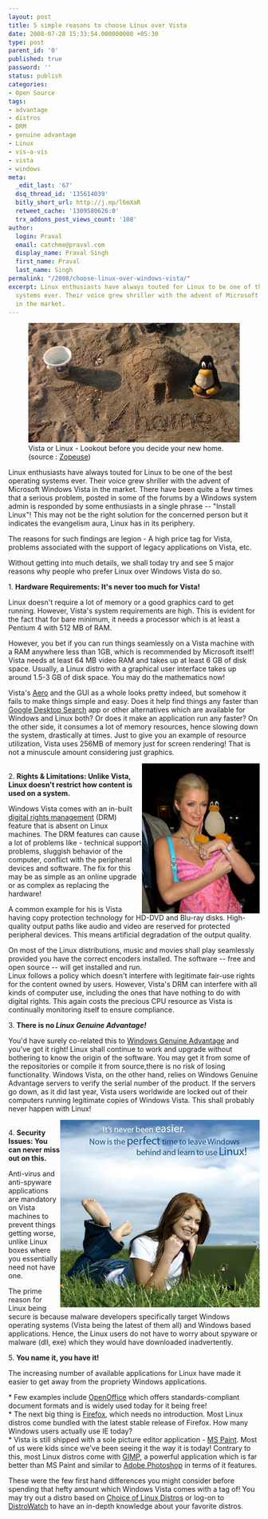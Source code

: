 ```yaml
---
layout: post
title: 5 simple reasons to choose Linux over Vista
date: 2008-07-28 15:33:54.000000000 +05:30
type: post
parent_id: '0'
published: true
password: ''
status: publish
categories:
- Open Source
tags:
- advantage
- distros
- DRM
- genuine advantage
- Linux
- vis-a-vis
- vista
- windows
meta:
  _edit_last: '67'
  dsq_thread_id: '135614039'
  bitly_short_url: http://j.mp/l6mXaR
  retweet_cache: '1309580626:0'
  trx_addons_post_views_count: '108'
author:
  login: Praval
  email: catchme@praval.com
  display_name: Praval Singh
  first_name: Praval
  last_name: Singh
permalink: "/2008/choose-linux-over-windows-vista/"
excerpt: Linux enthusiasts have always touted for Linux to be one of the best operating
  systems ever. Their voice grew shriller with the advent of Microsoft Windows Vista
  in the market.
---
```

<figure><img src="/static/2008/07/linux-vista.jpg" alt="Vista / Linux: Lookout before you decide your new home." /><br />
<figcaption>Vista or Linux - Lookout before you decide your new home. (source : <a href="http://www.flickr.com/photos/zopeuse/65242980/">Zopeuse</a>)</figcaption>
</figure>
<p>Linux enthusiasts have always touted for Linux to be one of the best operating systems ever. Their voice grew shriller with the advent of Microsoft Windows Vista in the market. There have been quite a few times that a serious problem, posted in some of the forums by a Windows system admin is responded by some enthusiasts in a single phrase -- "Install Linux"! This may not be the right solution for the concerned person but it indicates the evangelism aura, Linux has in its periphery.</p>
<p>The reasons for such findings are legion - A high price tag for Vista, problems associated with the support of legacy applications on Vista, etc.</p>
<p>Without getting into much details, we shall today try and see 5 major reasons why people who prefer Linux over Windows Vista do so.</p>
<p>1. <strong>Hardware Requirements: It's never too much for Vista!</strong></p>
<p>Linux doesn't require a lot of memory or a good graphics card to get running. However, Vista's system requirements are high. This is evident for the fact that for bare minimum, it needs a processor which is at least a Pentium 4 with 512 MB of RAM.</p>
<p>However, you bet if you can run things seamlessly on a Vista machine with a RAM anywhere less than 1GB, which is recommended by Microsoft itself! Vista needs at least 64 MB video RAM and takes up at least 6 GB of disk space. Usually, a Linux distro with a graphical user interface takes up around 1.5-3 GB of disk space. You may do the mathematics now!</p>
<p>Vista's <a href="http://www.microsoft.com/windows/products/windowsvista/features/experiences/aero.mspx">Aero</a> and the GUI as a whole looks pretty indeed, but somehow it fails to make things simple and easy. Does it help find things any faster than <a href="http://desktop.google.com/">Google Desktop Search</a> app or other alternatives which are available for Windows and Linux both? Or does it make an application run any faster? On the other side, it consumes a lot of memory resources, hence slowing down the system, drastically at times. Just to give you an example of resource utilization, Vista uses 256MB of memory just for screen rendering! That is not a minuscule amount considering just graphics.</p>
<p><img src="/static/2008/07/paris-hilton-tux.jpg" alt="Even Paris Hilton loves the Tux" style="float: right;" /><br />
2. <strong>Rights & Limitations: Unlike Vista, Linux doesn't restrict how content is used on a system.</strong></p>
<p>Windows Vista comes with an in-built <a href="http://en.wikipedia.org/wiki/Digital_rights_management">digital rights management</a> (DRM) feature that is absent on Linux machines. The DRM features can cause a lot of problems like - technical support problems, sluggish behavior of the computer, conflict with the peripheral devices and software. The fix for this may be as simple as an online upgrade or as complex as replacing the hardware!</p>
<p>A common example for his is Vista having copy protection technology for HD-DVD and Blu-ray disks. High-quality output paths like audio and video are reserved for protected peripheral devices. This means artificial degradation of the output quality.</p>
<p>On most of the Linux distributions, music and movies shall play seamlessly provided you have the correct encoders installed. The software -- free and open source -- will get installed and run.<br />
Linux follows a policy which doesn't interfere with legitimate fair-use rights for the content owned by users. However, Vista's DRM can interfere with all kinds of computer use, including the ones that have nothing to do with digital rights. This again costs the precious CPU resource as Vista is continually monitoring itself to ensure compliance.</p>
<p>3. <strong>There is no <em>Linux Genuine Advantage!</em></strong></p>
<p>You'd have surely co-related this to <a href="http://en.wikipedia.org/wiki/Windows_Genuine_Advantage">Windows Genuine Advantage</a> and you've got it right! Linux shall continue to work and upgrade without bothering to know the origin of the software. You may get it from some of the repositories or compile it from source,there is no risk of losing functionality. Windows Vista, on the other hand, relies on Windows Genuine Advantage servers to verify the serial number of the product. If the servers go down, as it did last year, Vista users worldwide are locked out of their computers running legitimate copies of Windows Vista. This shall probably never happen with Linux!</p>
<p><img src="/static/2008/07/linux-over-vista.jpg" alt="Linux is easier than Vista." style="float: right;" /><br />
4. <strong>Security Issues: You can never miss out on this.</strong></p>
<p>Anti-virus and anti-spyware applications are mandatory on Vista machines to prevent things getting worse, unlike Linux boxes where you essentially need not have one.</p>
<p>The prime reason for Linux being secure is because malware developers specifically target Windows operating systems (Vista being the latest of them all) and Windows based applications. Hence, the Linux users do not have to worry about spyware or malware (dll, exe) which they would have downloaded inadvertently.</p>
<p>5. <strong>You name it, you have it!</strong> </p>
<p>The increasing number of available applications for Linux have made it easier to get away from the propriety Windows applications.</p>
<p>* Few examples include <a href="http://www.openoffice.org/">OpenOffice</a> which offers standards-compliant document formats and is widely used today for it being free!<br />
* The next big thing is <a href="http://www.getfirefox.com/">Firefox</a>, which needs no introduction. Most Linux distros come bundled with the latest stable release of Firefox. How many Windows users actually use IE today?<br />
* Vista is still shipped with a sole picture editor application - <a href="http://en.wikipedia.org/wiki/Ms_Paint">MS Paint</a>. Most of us were kids since we've been seeing it the way it is today! Contrary to this, most Linux distros come with <a href="http://www.gimp.org/">GIMP</a>, a powerful application which is far better than MS Paint and similar to <a href="http://www.adobe.com/products/photoshop/">Adobe Photoshop</a> in terms of it features. </p>
<p>These were the few first hand differences you might consider before spending that hefty amount which Windows Vista comes with a tag of! You may try out a distro based on <a href="http://brajeshwar.wpengine.com/2008/choice-of-linux-distros/">Choice of Linux Distros</a> or log-on to <a href="http://www.distrowatch.com/">DistroWatch</a> to have an in-depth knowledge about your favorite distros.</p>
